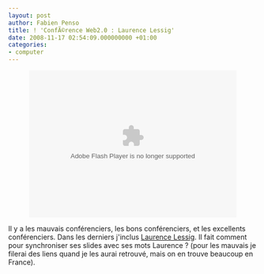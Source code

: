 ```yaml
---
layout: post
author: Fabien Penso
title: ! 'ConfÃ©rence Web2.0 : Laurence Lessig'
date: 2008-11-17 02:54:09.000000000 +01:00
categories:
- computer
---
```

<p style="text-align: center;"><object classid="clsid:d27cdb6e-ae6d-11cf-96b8-444553540000" width="420" height="298" codebase="http://download.macromedia.com/pub/shockwave/cabs/flash/swflash.cab#version=6,0,40,0"><param name="src" value="http://blip.tv/play/gfIU2KdXhZlM" /><embed type="application/x-shockwave-flash" width="420" height="298" src="http://blip.tv/play/gfIU2KdXhZlM"></embed></object></p>

<p>Il y a les mauvais conférenciers, les bons conférenciers, et les excellents conférenciers. Dans les derniers j'inclus <a href="http://www.lessig.org/blog/">Laurence Lessig</a>. Il fait comment pour synchroniser ses slides avec ses mots Laurence ? (pour les mauvais je filerai des liens quand je les aurai retrouvé, mais on en trouve beaucoup en France).</p>
